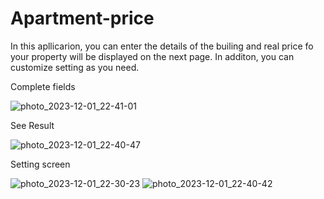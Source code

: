 # Apartment-price

 In this apllicarion, you can enter the details of the builing and real price fo your property will be displayed on the next page. 
 In additon, you can customize setting as you need.

 Complete fields
 
 ![photo_2023-12-01_22-41-01](https://github.com/siavashtosang/Apartment-price/assets/108654470/3b224882-a917-4afa-bfe4-bd507fe72c39)

See Result

![photo_2023-12-01_22-40-47](https://github.com/siavashtosang/Apartment-price/assets/108654470/85a9ecb6-699c-4c98-9c52-cf0e037e1f06)

Setting screen

![photo_2023-12-01_22-30-23](https://github.com/siavashtosang/Apartment-price/assets/108654470/e0d4082d-f1b5-4b88-992a-e5295869c7db)
![photo_2023-12-01_22-40-42](https://github.com/siavashtosang/Apartment-price/assets/108654470/409b92d9-9e73-4369-b403-bfddd7f3d9da)
